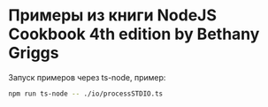# Примеры из книги NodeJS Cookbook 4th edition by Bethany Griggs

Запуск примеров через ts-node, пример:

```bash
npm run ts-node -- ./io/processSTDIO.ts
```

